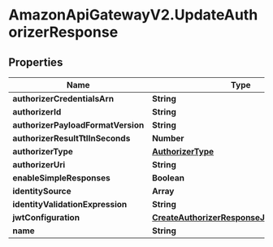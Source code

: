 # AmazonApiGatewayV2.UpdateAuthorizerResponse

## Properties

Name | Type | Description | Notes
------------ | ------------- | ------------- | -------------
**authorizerCredentialsArn** | **String** |  | [optional] 
**authorizerId** | **String** |  | [optional] 
**authorizerPayloadFormatVersion** | **String** |  | [optional] 
**authorizerResultTtlInSeconds** | **Number** |  | [optional] 
**authorizerType** | [**AuthorizerType**](AuthorizerType.md) |  | [optional] 
**authorizerUri** | **String** |  | [optional] 
**enableSimpleResponses** | **Boolean** |  | [optional] 
**identitySource** | **Array** |  | [optional] 
**identityValidationExpression** | **String** |  | [optional] 
**jwtConfiguration** | [**CreateAuthorizerResponseJwtConfiguration**](CreateAuthorizerResponseJwtConfiguration.md) |  | [optional] 
**name** | **String** |  | [optional] 


